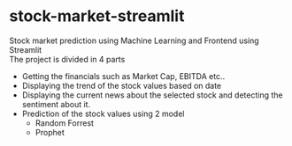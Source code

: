 # stock-market-streamlit
Stock market prediction using Machine Learning and Frontend using Streamlit <br>
The project is divided in 4 parts <br>
  - Getting the financials such as Market Cap, EBITDA etc..
  - Displaying the trend of the stock values based on date 
  - Displaying the current news about the selected stock and detecting the sentiment about it.
  - Prediction of the stock values using 2 model
    - Random Forrest
    - Prophet 


